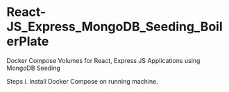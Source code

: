 # React-JS_Express_MongoDB_Seeding_BoilerPlate
Docker Compose Volumes for React, Express JS Applications using MongoDB Seeding


Steps
i. Install Docker Compose on running machine.
